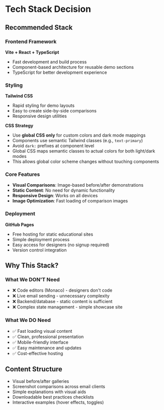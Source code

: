 # Tech Stack Decision

## Recommended Stack

### Frontend Framework
**Vite + React + TypeScript**
- Fast development and build process
- Component-based architecture for reusable demo sections
- TypeScript for better development experience

### Styling
**Tailwind CSS**
- Rapid styling for demo layouts
- Easy to create side-by-side comparisons
- Responsive design utilities

**CSS Strategy**
- Use **global CSS only** for custom colors and dark mode mappings
- Components use semantic Tailwind classes (e.g., `text-primary`)
- Avoid `dark:` prefixes at component level
- Global CSS maps semantic classes to actual colors for both light/dark modes
- This allows global color scheme changes without touching components

### Core Features
- **Visual Comparisons**: Image-based before/after demonstrations
- **Static Content**: No need for dynamic functionality
- **Responsive Design**: Works on all devices
- **Image Optimization**: Fast loading of comparison images

### Deployment
**GitHub Pages**
- Free hosting for static educational sites
- Simple deployment process
- Easy access for designers (no signup required)
- Version control integration

## Why This Stack?

### What We DON'T Need
- ❌ Code editors (Monaco) - designers don't code
- ❌ Live email sending - unnecessary complexity
- ❌ Backend/database - static content is sufficient
- ❌ Complex state management - simple showcase site

### What We DO Need
- ✅ Fast loading visual content
- ✅ Clean, professional presentation
- ✅ Mobile-friendly interface
- ✅ Easy maintenance and updates
- ✅ Cost-effective hosting

## Content Structure
- Visual before/after galleries
- Screenshot comparisons across email clients
- Simple explanations with visual aids
- Downloadable best practices checklists
- Interactive examples (hover effects, toggles)